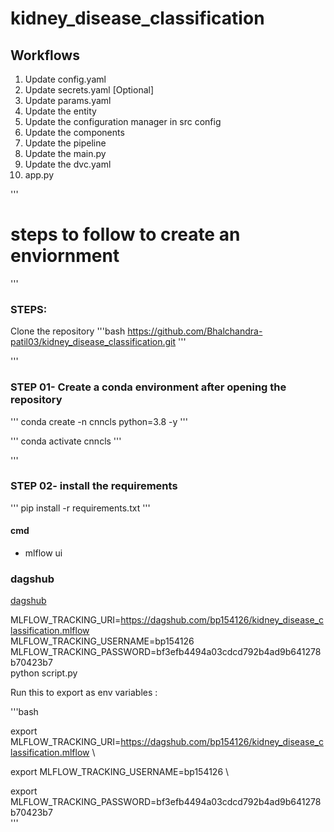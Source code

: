 # kidney_disease_classification

## Workflows 
1. Update config.yaml
2. Update secrets.yaml [Optional]
3. Update params.yaml
4. Update the entity
5. Update the configuration manager in src config
6. Update the components
7. Update the pipeline
8. Update the main.py
9. Update the dvc.yaml
10. app.py



'''
# steps to follow to create  an enviornment 
'''
### STEPS:
Clone the repository
'''bash
https://github.com/Bhalchandra-patil03/kidney_disease_classification.git
'''


'''
### STEP 01- Create a conda environment after opening the repository
'''
conda create -n cnncls python=3.8 -y
'''


'''
conda activate cnncls
'''



'''
### STEP 02- install the requirements
'''
pip install -r requirements.txt
'''

#### cmd 
- mlflow ui

### dagshub 
[dagshub](https://dagshub.com/)


MLFLOW_TRACKING_URI=https://dagshub.com/bp154126/kidney_disease_classification.mlflow \
MLFLOW_TRACKING_USERNAME=bp154126 \
MLFLOW_TRACKING_PASSWORD=bf3efb4494a03cdcd792b4ad9b641278b70423b7 \
python script.py

Run this to export as env variables :

'''bash

export MLFLOW_TRACKING_URI=https://dagshub.com/bp154126/kidney_disease_classification.mlflow \

export MLFLOW_TRACKING_USERNAME=bp154126 \

export MLFLOW_TRACKING_PASSWORD=bf3efb4494a03cdcd792b4ad9b641278b70423b7 \
'''


